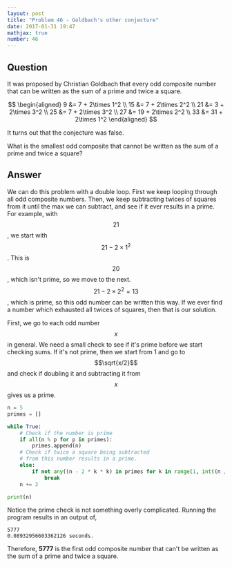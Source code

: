 ```yaml
---
layout: post
title: "Problem 46 - Goldbach's other conjecture"
date: 2017-01-31 19:47
mathjax: true
number: 46
---
```


## Question

It was proposed by Christian Goldbach that every odd composite number that can be written as the sum of a prime and twice a square.


$$
\begin{aligned}
9 &= 7 + 2\times 1^2
\\
15 &= 7 + 2\times 2^2
\\
21 &= 3 + 2\times 3^2
\\
25 &= 7 + 2\times 3^2
\\
27 &= 19 + 2\times 2^2
\\
33 &= 31 + 2\times 1^2
\end{aligned}
$$


It turns out that the conjecture was false.

What is the smallest odd composite that cannot be written as the sum of a prime and twice a square?

## Answer

We can do this problem with a double loop. First we keep looping through all odd composite numbers. Then, we keep subtracting twices of squares from it until the max we can subtract, and see if it ever results in a prime. For example, with $$21$$, we start with $$21 - 2\times 1^2$$. This is $$20$$, which isn't prime, so we move to the next. $$21-2\times2^2=13$$, which is prime, so this odd number can be written this way. If we ever find a number which exhausted all twices of squares, then that is our solution.

First, we go to each odd number $$x$$ in general. We need a small check to see if it's prime before we start checking sums. If it's not prime, then we start from 1 and go to $$\sqrt{x/2}$$ and check if doubling it and subtracting it from $$x$$ gives us a prime.

```python
n = 5
primes = []

while True:
    # Check if the number is prime
    if all(n % p for p in primes):
        primes.append(n)
    # Check if twice a square being subtracted
    # from this number results in a prime.
    else:
        if not any((n - 2 * k * k) in primes for k in range(1, int((n / 2) ** 0.5) + 1)):
            break
    n += 2

print(n)
```

Notice the prime check is not something overly complicated. Running the program results in an output of,

```
5777
0.08932956603362126 seconds.
```

Therefore, **5777** is the first odd composite number that can't be written as the sum of a prime and twice a square.
